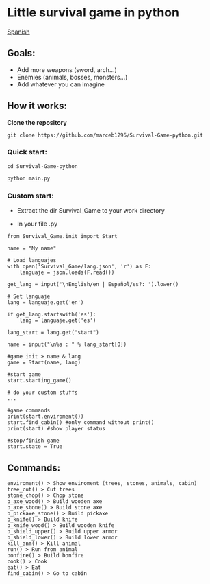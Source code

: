 # Little survival game in python

[Spanish](/README_es.md)

## **Goals:**

- Add more weapons (sword, arch...)
- Enemies (animals, bosses, monsters...)
- Add whatever you can imagine
    

## **How it works:**

**Clone the repository**

`git clone https://github.com/marceb1296/Survival-Game-python.git`

### **Quick start:**

`cd Survival-Game-python`

`python main.py`

### **Custom start:**

- Extract the dir Survival_Game to your work directory

- In your file .py

```
from Survival_Game.init import Start

name = "My name"

# Load languajes
with open('Survival_Game/lang.json', 'r') as F:
    languaje = json.loads(F.read())

get_lang = input('\nEnglish/en | Español/es?: ').lower()

# Set languaje
lang = languaje.get('en')

if get_lang.startswith('es'):
    lang = languaje.get('es')

lang_start = lang.get("start")

name = input("\n%s : " % lang_start[0])

#game init > name & lang
game = Start(name, lang)

#start game
start.starting_game()

# do your custom stuffs 
...

#game commands
print(start.enviroment())
start.find_cabin() #only command without print()
print(start) #show player status

#stop/finish game
start.state = True
```

## **Commands:**

```
enviroment() > Show enviroment (trees, stones, animals, cabin)
tree_cut() > Cut trees
stone_chop() > Chop stone
b_axe_wood() > Build wooden axe
b_axe_stone() > Build stone axe
b_pickaxe_stone() > Build pickaxe
b_knife() > Build knife
b_knife_wood() > Build wooden knife
b_shield_upper() > Build upper armor
b_shield_lower() > Build lower armor
kill_anm() > Kill animal
run() > Run from animal
bonfire() > Build bonfire
cook() > Cook
eat() > Eat
find_cabin() > Go to cabin
```
